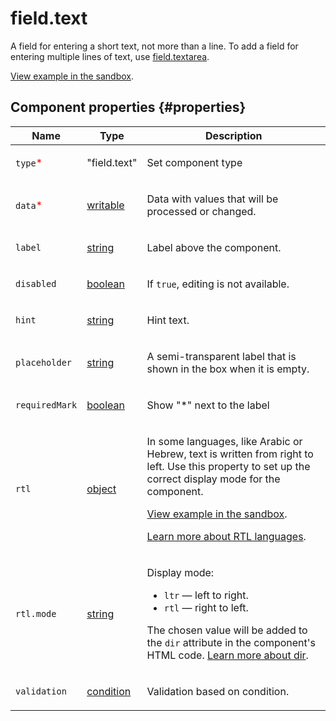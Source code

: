 # field.text

A field for entering a short text, not more than a line. To add a field for entering multiple lines of text, use [field.textarea](field.textarea.md).

[View example in the sandbox](https://clck.ru/asSa5).

## Component properties {#properties}

| Name                                     | Type                                                                                   | Description                                                                                                                                                                                                                                                                                                                                   |
| ---------------------------------------- | -------------------------------------------------------------------------------------- | --------------------------------------------------------------------------------------------------------------------------------------------------------------------------------------------------------------------------------------------------------------------------------------------------------------------------------------------- |
| `type`<span style="color: red">\*</span> | "field.text"                                                                           | <p>Set component type</p>                                                                                                                                                                                                                                                                                                                     |
| `data`<span style="color: red">\*</span> | <a class="xref popup-link" href="../concepts/types.dita#types/writable">writable</a>   | <p>Data with values that will be processed or changed.</p>                                                                                                                                                                                                                                                                                    |
| `label`                                  | <a class="xref popup-link" href="../concepts/types.dita#types/string">string</a>       | <p>Label above the component.</p>                                                                                                                                                                                                                                                                                                             |
| `disabled`                               | <a class="xref popup-link" href="../concepts/types.dita#types/boolean">boolean</a>     | <p>If `true`, editing is not available.</p>                                                                                                                                                                                                                                                                                                   |
| `hint`                                   | <a class="xref popup-link" href="../concepts/types.dita#types/string">string</a>       | <p>Hint text.</p>                                                                                                                                                                                                                                                                                                                             |
| `placeholder`                            | <a class="xref popup-link" href="../concepts/types.dita#types/string">string</a>       | <p>A semi-transparent label that is shown in the box when it is empty.</p>                                                                                                                                                                                                                                                                    |
| `requiredMark`                           | <a class="xref popup-link" href="../concepts/types.dita#types/boolean">boolean</a>     | <p>Show "\*" next to the label</p>                                                                                                                                                                                                                                                                                                            |
| `rtl`                                    | <a class="xref popup-link" href="../concepts/types.dita#types/object">object</a>       | <p>In some languages, like Arabic or Hebrew, text is written from right to left. Use this property to set up the correct display mode for the component.</p><p><a href="https://clck.ru/amHA8">View example in the sandbox</a>.</p><p><a href="https://www.w3.org/International/questions/qa-scripts">Learn more about RTL languages</a>.</p> |
| `rtl.mode`                               | <a class="xref popup-link" href="../concepts/types.dita#types/string">string</a>       | <p>Display mode:</p><ul><li>`ltr` — left to right.</li><li>`rtl` — right to left.</li></ul><p>The chosen value will be added to the `dir` attribute in the component's HTML code. <a href="https://www.w3.org/International/questions/qa-html-dir">Learn more about dir</a>.</p>                                                              |
| `validation`                             | <a class="xref popup-link" href="../concepts/types.dita#types/condition">condition</a> | <p>Validation based on condition.</p>                                                                                                                                                                                                                                                                                                         |
